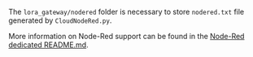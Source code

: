 The `lora_gateway/nodered` folder is necessary to store `nodered.txt` file generated by `CloudNodeRed.py`.

More information on Node-Red support can be found in the [Node-Red dedicated README.md](https://github.com/CongducPham/LowCostLoRaGw/blob/master/gw_full_latest/README-NodeRed.md).